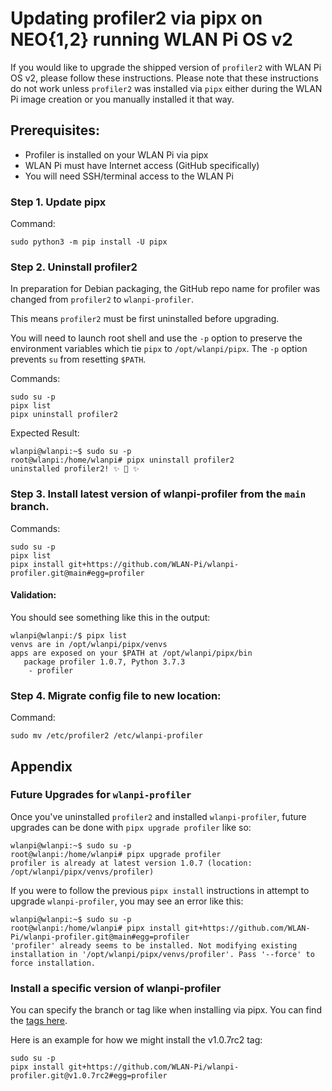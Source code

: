 # Updating profiler2 via pipx on NEO{1,2} running WLAN Pi OS v2

If you would like to upgrade the shipped version of `profiler2` with WLAN Pi OS v2, please follow these instructions. Please note that these instructions do not work unless `profiler2` was installed via `pipx` either during the WLAN Pi image creation or you manually installed it that way.

## Prerequisites:

* Profiler is installed on your WLAN Pi via pipx
* WLAN Pi must have Internet access (GitHub specifically)
* You will need SSH/terminal access to the WLAN Pi

### Step 1. Update pipx

Command:

```
sudo python3 -m pip install -U pipx
```

### Step 2. Uninstall profiler2

In preparation for Debian packaging, the GitHub repo name for profiler was changed from `profiler2` to `wlanpi-profiler`.

This means `profiler2` must be first uninstalled before upgrading.

You will need to launch root shell and use the `-p` option to preserve the environment variables which tie `pipx` to `/opt/wlanpi/pipx`. The `-p` option prevents `su` from resetting `$PATH`.

Commands:

```
sudo su -p
pipx list
pipx uninstall profiler2
```

Expected Result:

```
wlanpi@wlanpi:~$ sudo su -p
root@wlanpi:/home/wlanpi# pipx uninstall profiler2
uninstalled profiler2! ✨ 🌟 ✨
```

### Step 3. Install latest version of wlanpi-profiler from the `main` branch.

Commands:

```
sudo su -p
pipx list
pipx install git+https://github.com/WLAN-Pi/wlanpi-profiler.git@main#egg=profiler
```

#### Validation:

You should see something like this in the output:

```
wlanpi@wlanpi:/$ pipx list
venvs are in /opt/wlanpi/pipx/venvs
apps are exposed on your $PATH at /opt/wlanpi/pipx/bin
   package profiler 1.0.7, Python 3.7.3
    - profiler
```

### Step 4. Migrate config file to new location:

Command:

```
sudo mv /etc/profiler2 /etc/wlanpi-profiler
```

## Appendix

### Future Upgrades for `wlanpi-profiler`

Once you've uninstalled `profiler2` and installed `wlanpi-profiler`, future upgrades can be done with `pipx upgrade profiler` like so: 

```
wlanpi@wlanpi:~$ sudo su -p
root@wlanpi:/home/wlanpi# pipx upgrade profiler
profiler is already at latest version 1.0.7 (location: /opt/wlanpi/pipx/venvs/profiler)
```

If you were to follow the previous `pipx install` instructions in attempt to upgrade `wlanpi-profiler`, you may see an error like this:

```
wlanpi@wlanpi:~$ sudo su -p
root@wlanpi:/home/wlanpi# pipx install git+https://github.com/WLAN-Pi/wlanpi-profiler.git@main#egg=profiler
'profiler' already seems to be installed. Not modifying existing installation in '/opt/wlanpi/pipx/venvs/profiler'. Pass '--force' to force installation.
```

### Install a specific version of wlanpi-profiler

You can specify the branch or tag like when installing via pipx. You can find the [tags here](https://github.com/WLAN-Pi/wlanpi-profiler/tags).

Here is an example for how we might install the v1.0.7rc2 tag:

```
sudo su -p
pipx install git+https://github.com/WLAN-Pi/wlanpi-profiler.git@v1.0.7rc2#egg=profiler
```
